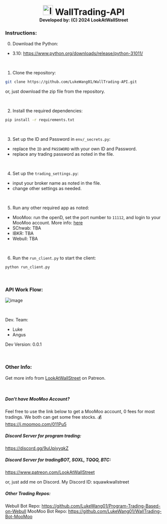 <h1 align="center" style="margin: 0 auto 0 auto;"> 
   <img width="32" src="https://lookatwallstreet.notion.site/image/https%3A%2F%2Fprod-files-secure.s3.us-west-2.amazonaws.com%2F0472a71b-02f2-43f2-b650-2ae94ae1fb5b%2Fc0e93390-aca9-4f7a-8b36-8a66ec8d925f%2F%25E5%25BE%25AE%25E4%25BF%25A1%25E6%2588%25AA%25E5%259B%25BE_20240930173619.png?table=block&id=1296853c-146c-8096-bb90-d38181edfea5&spaceId=0472a71b-02f2-43f2-b650-2ae94ae1fb5b&width=600&userId=&cache=v2" alt="logo" >  
   WallTrading-API
</h1>
<h4 align="center" style="margin: 0 auto 0 auto;">
Developed by: (C) 2024 LookAtWallStreet

<br>

### Instructions:

0. Download the Python:
- 3.10: https://www.python.org/downloads/release/python-31011/

<br>

1. Clone the repository:

```bash
git clone https://github.com/LukeWang01/WallTrading-API.git
```

or, just download the zip file from the repository.

<br>

2. Install the required dependencies:

```bash
pip install -r requirements.txt
```

<br>

3. Set up the ID and Password in `env/_secrets.py`:
- replace the `ID` and `PASSWORD` with your own ID and Password.
- replace any trading password as noted in the file. 

<br>

4. Set up the `trading_settings.py`:
- input your broker name as noted in the file.
- change other settings as needed.

<br>

5. Run any other required app as noted:
- MooMoo: run the openD, set the port number to `11112`, and login to your MooMoo account. More info: [here](https://github.com/LukeWang01/WallTrading-Bot-MooMoo)
- SChwab: TBA
- IBKR: TBA
- Webull: TBA

<br>

6. Run the `run_client.py` to start the client:
```bash
python run_client.py
```

<br>


### API Work Flow:
![image](https://github.com/user-attachments/assets/c9e14ec1-c2b2-47e7-ab2e-36e0d4bc3ebb)

<br>

Dev. Team:
- Luke
- Angus

Dev Version: 0.0.1

<br>

### Other Info:
Get more info from [LookAtWallStreet](https://www.patreon.com/LookAtWallStreet) on Patreon.

<br>

##### Don't have MooMoo Account?
Feel free to use the link below to get a MooMoo account, 0 fees for most tradings. We both can get some free stocks. 💰
https://j.moomoo.com/011Pu5

##### Discord Server for program trading:
https://discord.gg/9uUpjyyqkZ

##### Discord Server for tradingBOT, SOXL, TQQQ, BTC:
https://www.patreon.com/LookAtWallStreet

or, just add me on Discord. My Discord ID: squawkwallstreet

##### Other Trading Repos:
Webull Bot Repo: https://github.com/LukeWang01/Program-Trading-Based-on-Webull
MooMoo Bot Repo: https://github.com/LukeWang01/WallTrading-Bot-MooMoo

